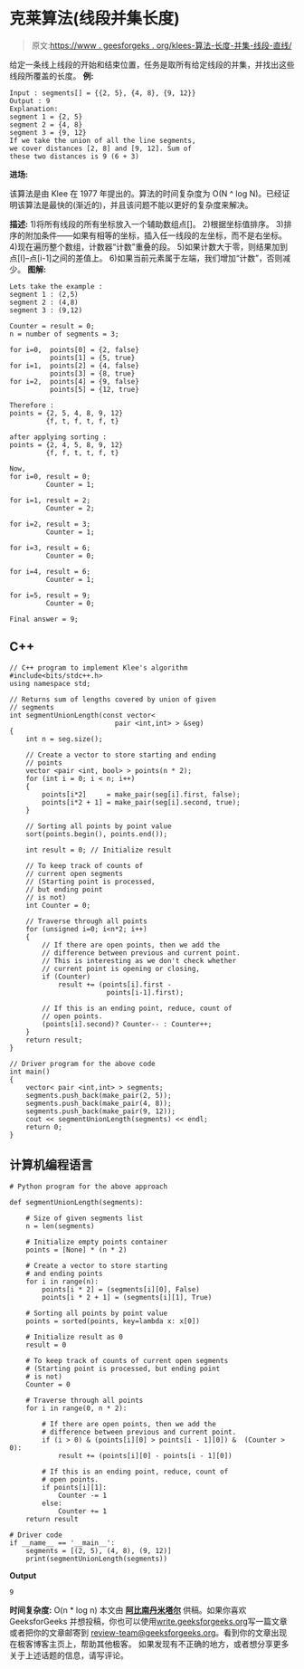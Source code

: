 # 克莱算法(线段并集长度)

> 原文:[https://www . geesforgeks . org/klees-算法-长度-并集-线段-直线/](https://www.geeksforgeeks.org/klees-algorithm-length-union-segments-line/)

给定一条线上线段的开始和结束位置，任务是取所有给定线段的并集，并找出这些线段所覆盖的长度。
**例:**

```
Input : segments[] = {{2, 5}, {4, 8}, {9, 12}}
Output : 9 
Explanation:
segment 1 = {2, 5}
segment 2 = {4, 8}
segment 3 = {9, 12}
If we take the union of all the line segments,
we cover distances [2, 8] and [9, 12]. Sum of 
these two distances is 9 (6 + 3)
```

**进场:**

该算法是由 Klee 在 1977 年提出的。算法的时间复杂度为 O(N ^ log N)。已经证明该算法是最快的(渐近的)，并且该问题不能以更好的复杂度来解决。

**描述:**
1)将所有线段的所有坐标放入一个辅助数组点[]。
2)根据坐标值排序。
3)排序的附加条件——如果有相等的坐标，插入任一线段的左坐标，而不是右坐标。
4)现在遍历整个数组，计数器“计数”重叠的段。
5)如果计数大于零，则结果加到点[I]–点[i-1]之间的差值上。
6)如果当前元素属于左端，我们增加“计数”，否则减少。
**图解:**

```
Lets take the example :
segment 1 : (2,5)
segment 2 : (4,8)
segment 3 : (9,12)

Counter = result = 0;
n = number of segments = 3;

for i=0,  points[0] = {2, false}
          points[1] = {5, true}
for i=1,  points[2] = {4, false}
          points[3] = {8, true}
for i=2,  points[4] = {9, false}
          points[5] = {12, true}

Therefore :
points = {2, 5, 4, 8, 9, 12}
         {f, t, f, t, f, t}

after applying sorting :
points = {2, 4, 5, 8, 9, 12}
         {f, f, t, t, f, t}

Now,
for i=0, result = 0;
         Counter = 1;

for i=1, result = 2;
         Counter = 2;

for i=2, result = 3;
         Counter = 1;

for i=3, result = 6;
         Counter = 0;

for i=4, result = 6;
         Counter = 1;

for i=5, result = 9;
         Counter = 0;

Final answer = 9;
```

## C++

```
// C++ program to implement Klee's algorithm
#include<bits/stdc++.h>
using namespace std;

// Returns sum of lengths covered by union of given
// segments
int segmentUnionLength(const vector<
                          pair <int,int> > &seg)
{
    int n = seg.size();

    // Create a vector to store starting and ending
    // points
    vector <pair <int, bool> > points(n * 2);
    for (int i = 0; i < n; i++)
    {
        points[i*2]     = make_pair(seg[i].first, false);
        points[i*2 + 1] = make_pair(seg[i].second, true);
    }

    // Sorting all points by point value
    sort(points.begin(), points.end());

    int result = 0; // Initialize result

    // To keep track of counts of
    // current open segments
    // (Starting point is processed,
    // but ending point
    // is not)
    int Counter = 0;

    // Traverse through all points
    for (unsigned i=0; i<n*2; i++)
    {
        // If there are open points, then we add the
        // difference between previous and current point.
        // This is interesting as we don't check whether
        // current point is opening or closing,
        if (Counter)
            result += (points[i].first -
                        points[i-1].first);

        // If this is an ending point, reduce, count of
        // open points.
        (points[i].second)? Counter-- : Counter++;
    }
    return result;
}

// Driver program for the above code
int main()
{
    vector< pair <int,int> > segments;
    segments.push_back(make_pair(2, 5));
    segments.push_back(make_pair(4, 8));
    segments.push_back(make_pair(9, 12));
    cout << segmentUnionLength(segments) << endl;
    return 0;
}
```

## 计算机编程语言

```
# Python program for the above approach

def segmentUnionLength(segments):

    # Size of given segments list
    n = len(segments)

    # Initialize empty points container
    points = [None] * (n * 2)

    # Create a vector to store starting
    # and ending points
    for i in range(n):
        points[i * 2] = (segments[i][0], False)
        points[i * 2 + 1] = (segments[i][1], True)

    # Sorting all points by point value
    points = sorted(points, key=lambda x: x[0])

    # Initialize result as 0
    result = 0

    # To keep track of counts of current open segments
    # (Starting point is processed, but ending point
    # is not)
    Counter = 0

    # Traverse through all points
    for i in range(0, n * 2):

        # If there are open points, then we add the
        # difference between previous and current point.
        if (i > 0) & (points[i][0] > points[i - 1][0]) &  (Counter > 0):
            result += (points[i][0] - points[i - 1][0])

        # If this is an ending point, reduce, count of
        # open points.
        if points[i][1]:
            Counter -= 1
        else:
            Counter += 1
    return result

# Driver code
if __name__ == '__main__':
    segments = [(2, 5), (4, 8), (9, 12)]
    print(segmentUnionLength(segments))
```

**Output**

```
9
```

**时间复杂度:** O(n * log n)
本文由 [**阿比南丹米塔尔**](https://in.linkedin.com/in/abhinandanm) 供稿。如果你喜欢 GeeksforGeeks 并想投稿，你也可以使用[write.geeksforgeeks.org](https://write.geeksforgeeks.org)写一篇文章或者把你的文章邮寄到 review-team@geeksforgeeks.org。看到你的文章出现在极客博客主页上，帮助其他极客。
如果发现有不正确的地方，或者想分享更多关于上述话题的信息，请写评论。